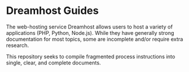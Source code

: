 # Dreamhost Guides

The web-hosting service Dreamhost allows users to host a variety of applications (PHP, Python, Node.js). While they have generally strong documentation for most topics, some are incomplete and/or require extra research. 

This repository seeks to compile fragmented process instructions into single, clear, and complete documents. 